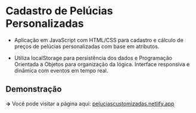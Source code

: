 # Cadastro de Pelúcias Personalizadas

- Aplicação em JavaScript com HTML/CSS para cadastro e cálculo de preços de pelúcias personalizadas com base em atributos.

- Utiliza localStorage para persistência dos dados e Programação Orientada a Objetos para organização da lógica. Interface responsiva e dinâmica com eventos em tempo real.




## Demonstração

**->** Você pode visitar a página aqui: [peluciascustomizadas.netlify.app](https://peluciascustomizadas.netlify.app/)
